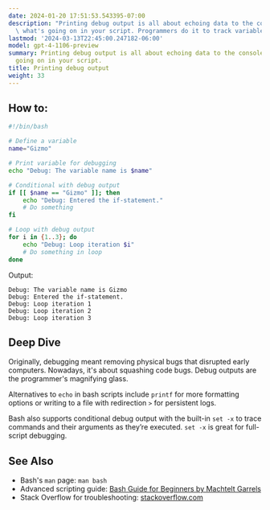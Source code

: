 ```yaml
---
date: 2024-01-20 17:51:53.543395-07:00
description: "Printing debug output is all about echoing data to the console to check\
  \ what's going on in your script. Programmers do it to track variables, follow logic\u2026"
lastmod: '2024-03-13T22:45:00.247182-06:00'
model: gpt-4-1106-preview
summary: Printing debug output is all about echoing data to the console to check what's
  going on in your script.
title: Printing debug output
weight: 33
---
```


## How to:
```Bash
#!/bin/bash

# Define a variable
name="Gizmo"

# Print variable for debugging
echo "Debug: The variable name is $name"

# Conditional with debug output
if [[ $name == "Gizmo" ]]; then
    echo "Debug: Entered the if-statement."
    # Do something
fi

# Loop with debug output
for i in {1..3}; do
    echo "Debug: Loop iteration $i"
    # Do something in loop
done
```

Output:
```
Debug: The variable name is Gizmo
Debug: Entered the if-statement.
Debug: Loop iteration 1
Debug: Loop iteration 2
Debug: Loop iteration 3
```

## Deep Dive
Originally, debugging meant removing physical bugs that disrupted early computers. Nowadays, it's about squashing code bugs. Debug outputs are the programmer's magnifying glass. 

Alternatives to `echo` in bash scripts include `printf` for more formatting options or writing to a file with redirection `>` for persistent logs.

Bash also supports conditional debug output with the built-in `set -x` to trace commands and their arguments as they’re executed. `set -x` is great for full-script debugging.

## See Also
- Bash's `man` page: `man bash`
- Advanced scripting guide: [Bash Guide for Beginners by Machtelt Garrels](https://tldp.org/LDP/Bash-Beginners-Guide/html/)
- Stack Overflow for troubleshooting: [stackoverflow.com](https://stackoverflow.com/questions/tagged/bash)
